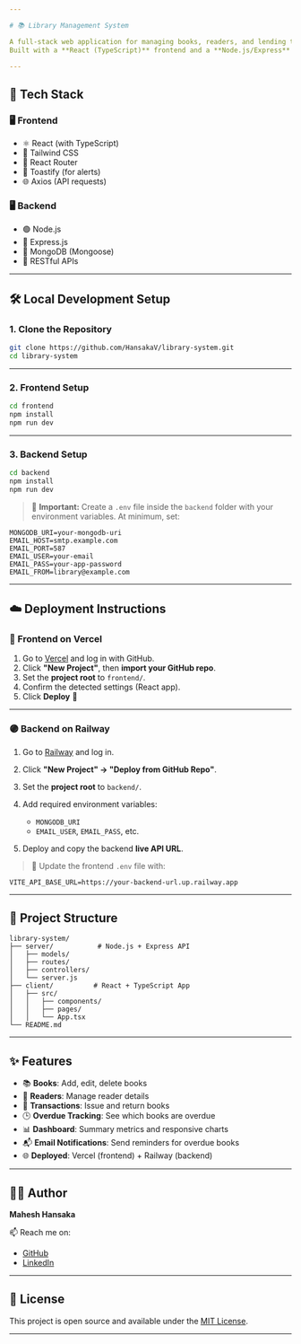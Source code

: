 ```yaml
---

# 📚 Library Management System

A full-stack web application for managing books, readers, and lending transactions in a library.
Built with a **React (TypeScript)** frontend and a **Node.js/Express** backend.

---
```


## 🚀 Tech Stack

### 🖥️ Frontend

* ⚛️ React (with TypeScript)
* 💨 Tailwind CSS
* 🔁 React Router
* 🔔 Toastify (for alerts)
* 🌐 Axios (API requests)

### 🖥️ Backend

* 🟢 Node.js
* 🚂 Express.js
* 🍃 MongoDB (Mongoose)
* 🔗 RESTful APIs

---

## 🛠️ Local Development Setup

### 1. Clone the Repository

```bash
git clone https://github.com/HansakaV/library-system.git
cd library-system
```

---

### 2. Frontend Setup

```bash
cd frontend
npm install
npm run dev
```

---

### 3. Backend Setup

```bash
cd backend
npm install
npm run dev
```

> 📝 **Important:**
> Create a `.env` file inside the `backend` folder with your environment variables. At minimum, set:

```env
MONGODB_URI=your-mongodb-uri
EMAIL_HOST=smtp.example.com
EMAIL_PORT=587
EMAIL_USER=your-email
EMAIL_PASS=your-app-password
EMAIL_FROM=library@example.com
```

---

## ☁️ Deployment Instructions

### 🔵 Frontend on Vercel

1. Go to [Vercel](https://vercel.com/) and log in with GitHub.
2. Click **"New Project"**, then **import your GitHub repo**.
3. Set the **project root** to `frontend/`.
4. Confirm the detected settings (React app).
5. Click **Deploy** 🎉

---

### 🟣 Backend on Railway

1. Go to [Railway](https://railway.app/) and log in.
2. Click **"New Project" → "Deploy from GitHub Repo"**.
3. Set the **project root** to `backend/`.
4. Add required environment variables:

   * `MONGODB_URI`
   * `EMAIL_USER`, `EMAIL_PASS`, etc.
5. Deploy and copy the backend **live API URL**.

> 🔁 Update the frontend `.env` file with:

```env
VITE_API_BASE_URL=https://your-backend-url.up.railway.app
```

---

## 📁 Project Structure

```
library-system/
├── server/           # Node.js + Express API
│   ├── models/
│   ├── routes/
│   ├── controllers/
│   └── server.js
├── client/          # React + TypeScript App
│   ├── src/
│   │   ├── components/
│   │   ├── pages/
│   │   └── App.tsx
└── README.md
```

---

## ✨ Features

* 📚 **Books**: Add, edit, delete books
* 👤 **Readers**: Manage reader details
* 🔄 **Transactions**: Issue and return books
* 🕒 **Overdue Tracking**: See which books are overdue
* 📊 **Dashboard**: Summary metrics and responsive charts
* 📬 **Email Notifications**: Send reminders for overdue books
* 🌐 **Deployed**: Vercel (frontend) + Railway (backend)

---

## 👨‍💻 Author

**Mahesh Hansaka**

📫 Reach me on:

* [GitHub](https://github.com/orion343dream)
* [LinkedIn](https://www.linkedin.com/in/dilusha-sandaruwan-karunathilaka-94b339122/)

---

## 📄 License

This project is open source and available under the [MIT License](./LICENSE).

---
